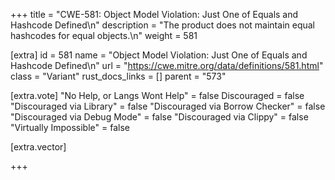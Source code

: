 +++
title = "CWE-581: Object Model Violation: Just One of Equals and Hashcode Defined\n"
description = "The product does not maintain equal hashcodes for equal objects.\n"
weight = 581

[extra]
id = 581
name = "Object Model Violation: Just One of Equals and Hashcode Defined\n"
url = "https://cwe.mitre.org/data/definitions/581.html"
class = "Variant"
rust_docs_links = []
parent = "573"

[extra.vote]
"No Help, or Langs Wont Help" = false
Discouraged = false
"Discouraged via Library" = false
"Discouraged via Borrow Checker" = false
"Discouraged via Debug Mode" = false
"Discouraged via Clippy" = false
"Virtually Impossible" = false

[extra.vector]

+++
